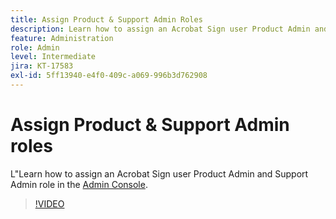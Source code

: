 ```yaml
---
title: Assign Product & Support Admin Roles
description: Learn how to assign an Acrobat Sign user Product Admin and Support Admin role in the Admin Console
feature: Administration
role: Admin
level: Intermediate
jira: KT-17583
exl-id: 5ff13940-e4f0-409c-a069-996b3d762908
---
```

# Assign Product & Support Admin roles

L"Learn how to assign an Acrobat Sign user Product Admin and Support Admin role in the [Admin Console](https://adminconsole.adobe.com/).

>[!VIDEO](https://video.tv.adobe.com/v/3453157?quality=12&learn=on&hidetitle=true)
